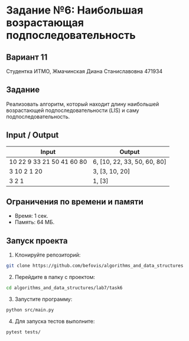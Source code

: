 # Задание №6: Наибольшая возрастающая подпоследовательность
## Вариант 11
Студентка ИТМО, Жмачинская Диана Станиславовна 471934

## Задание
Реализовать алгоритм, который находит длину наибольшей возрастающей подпоследовательности (LIS) и саму подпоследовательность.

## Input / Output

| Input | Output |
|--------------------|---------------------|
| 10 22 9 33 21 50 41 60 80 | 6, [10, 22, 33, 50, 60, 80] |
| 3 10 2 1 20 | 3, [3, 10, 20] |
| 3 2 1 | 1, [3] |

## Ограничения по времени и памяти
- Время: 1 сек.
- Память: 64 МБ.

## Запуск проекта

1. Клонируйте репозиторий:
```bash
git clone https://github.com/befovis/algorithms_and_data_structures
```

2. Перейдите в папку с проектом:
```bash
cd algorithms_and_data_structures/lab7/task6
```

3. Запустите программу:
```bash
python src/main.py
```

4. Для запуска тестов выполните:
```bash
pytest tests/
```
